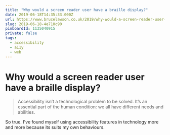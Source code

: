 ```yaml
---
title: "Why would a screen reader user have a braille display?"
date: 2019-06-18T14:35:33.000Z
url: https://www.brucelawson.co.uk/2019/why-would-a-screen-reader-user-have-a-braille-display/
slug: 2019-06-18-4e710c90
pinboardId: 1135040915
private: false
tags:
  - accessibility
  - a11y
  - web
---
```


# Why would a screen reader user have a braille display?

> Accessibility isn’t a technological problem to be solved. It’s an essential part of the human condition: we all have different needs and abilities.

So true. I've found myself using accessibility features in technology more and more because its suits my own behaviours.
